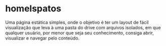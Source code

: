 # homelspatos
Uma página estática simples, onde o objetivo é ter um layout de fácil visualização que leva à uma pasta do drive com arquivos isolados, em que qualquer usuário, por menor que seja seu conhecimento, consiga abrir, visualizar e navegar pelo conteúdo.

